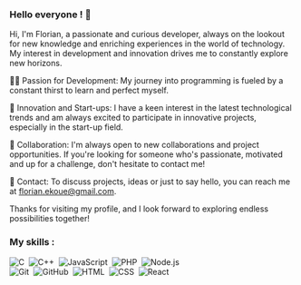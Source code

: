 ### Hello everyone !  👋

Hi, I'm Florian, a passionate and curious developer, always on the lookout for new knowledge and enriching experiences in the world of technology. My interest in development and innovation drives me to constantly explore new horizons.

👨‍💻 Passion for Development: My journey into programming is fueled by a constant thirst to learn and perfect myself.

🚀 Innovation and Start-ups: I have a keen interest in the latest technological trends and am always excited to participate in innovative projects, especially in the start-up field.

🤝 Collaboration: I'm always open to new collaborations and project opportunities. If you're looking for someone who's passionate, motivated and up for a challenge, don't hesitate to contact me!

📩 Contact: To discuss projects, ideas or just to say hello, you can reach me at florian.ekoue@gmail.com.

Thanks for visiting my profile, and I look forward to exploring endless possibilities together!

### My skills :


![C](https://img.shields.io/badge/-C-555?style=flat&logo=C)&nbsp; ![C++](https://img.shields.io/badge/-C++-555?style=flat&logo=C)&nbsp; ![JavaScript](https://img.shields.io/badge/-JavaScript-555?style=flat&logo=javascript)&nbsp;  ![PHP](https://img.shields.io/badge/-PHP-555?style=flat&logo=PHP)&nbsp; ![Node.js](https://img.shields.io/badge/-Node.js-555?style=flat&logo=node.js)&nbsp; </br>
![Git](https://img.shields.io/badge/-Git-555?style=flat&logo=git)&nbsp; ![GitHub](https://img.shields.io/badge/-GitHub-555?style=flat&logo=github)&nbsp; ![HTML](https://img.shields.io/badge/-HTML-555?style=flat&logo=html5)&nbsp;
![CSS](https://img.shields.io/badge/-CSS-555?style=flat&logo=CSS3)&nbsp; ![React](https://img.shields.io/badge/-React-555?style=flat&logo=react)&nbsp; 

<!--
**florian38/florian38** is a ✨ _special_ ✨ repository because its `README.md` (this file) appears on your GitHub profile.

Here are some ideas to get you started:

- 🔭 I’m currently working on ...
- 🌱 I’m currently learning ...
- 👯 I’m looking to collaborate on ...
- 🤔 I’m looking for help with ...
- 💬 Ask me about ...
- 📫 How to reach me: ...
- 😄 Pronouns: ...
- ⚡ Fun fact: ...
-->
